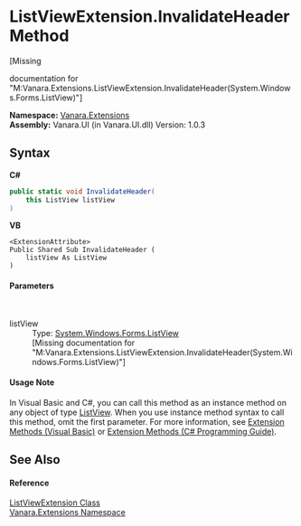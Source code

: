 # ListViewExtension.InvalidateHeader Method 
 

\[Missing <summary> documentation for "M:Vanara.Extensions.ListViewExtension.InvalidateHeader(System.Windows.Forms.ListView)"\]

**Namespace:**&nbsp;<a href="9abe54ff-18ce-e333-beed-30e855655381">Vanara.Extensions</a><br />**Assembly:**&nbsp;Vanara.UI (in Vanara.UI.dll) Version: 1.0.3

## Syntax

**C#**<br />
``` C#
public static void InvalidateHeader(
	this ListView listView
)
```

**VB**<br />
``` VB
<ExtensionAttribute>
Public Shared Sub InvalidateHeader ( 
	listView As ListView
)
```


#### Parameters
&nbsp;<dl><dt>listView</dt><dd>Type: <a href="http://msdn2.microsoft.com/en-us/library/s2edxtd5" target="_blank">System.Windows.Forms.ListView</a><br />\[Missing <param name="listView"/> documentation for "M:Vanara.Extensions.ListViewExtension.InvalidateHeader(System.Windows.Forms.ListView)"\]</dd></dl>

#### Usage Note
In Visual Basic and C#, you can call this method as an instance method on any object of type <a href="http://msdn2.microsoft.com/en-us/library/s2edxtd5" target="_blank">ListView</a>. When you use instance method syntax to call this method, omit the first parameter. For more information, see <a href="http://msdn.microsoft.com/en-us/library/bb384936.aspx">Extension Methods (Visual Basic)</a> or <a href="http://msdn.microsoft.com/en-us/library/bb383977.aspx">Extension Methods (C# Programming Guide)</a>.

## See Also


#### Reference
<a href="3e5258c0-2fc2-fa30-46e7-ec6ea45b218a">ListViewExtension Class</a><br /><a href="9abe54ff-18ce-e333-beed-30e855655381">Vanara.Extensions Namespace</a><br />